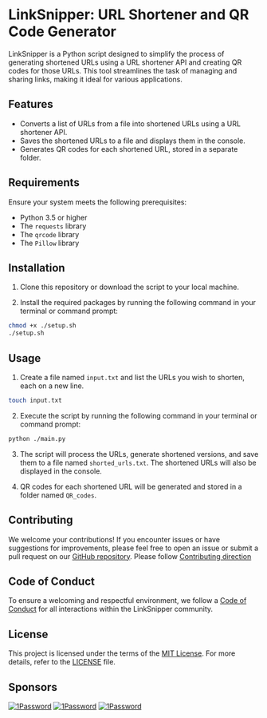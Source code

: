 # LinkSnipper: URL Shortener and QR Code Generator

LinkSnipper is a Python script designed to simplify the process of generating shortened URLs using a URL shortener API and creating QR codes for those URLs. This tool streamlines the task of managing and sharing links, making it ideal for various applications.

## Features

-   Converts a list of URLs from a file into shortened URLs using a URL shortener API.
-   Saves the shortened URLs to a file and displays them in the console.
-   Generates QR codes for each shortened URL, stored in a separate folder.

## Requirements

Ensure your system meets the following prerequisites:

-   Python 3.5 or higher
-   The `requests` library
-   The `qrcode` library
-   The `Pillow` library

## Installation

1. Clone this repository or download the script to your local machine.

2. Install the required packages by running the following command in your terminal or command prompt:

```sh
chmod +x ./setup.sh
./setup.sh
```

## Usage

1. Create a file named `input.txt` and list the URLs you wish to shorten, each on a new line.

```sh
touch input.txt
```

2. Execute the script by running the following command in your terminal or command prompt:

```sh
python ./main.py
```

3. The script will process the URLs, generate shortened versions, and save them to a file named `shorted_urls.txt`. The shortened URLs will also be displayed in the console.

4. QR codes for each shortened URL will be generated and stored in a folder named `QR_codes`.

## Contributing

We welcome your contributions! If you encounter issues or have suggestions for improvements, please feel free to open an issue or submit a pull request on our [GitHub repository](https://github.com/anhkhoakz/linksnipper). Please follow [Contributing direction](./CONTRIBUTING.md)

## Code of Conduct

To ensure a welcoming and respectful environment, we follow a [Code of Conduct](./CODE_OF_CONDUCT.md) for all interactions within the LinkSnipper community.

## License

This project is licensed under the terms of the [MIT License](./LICENSE). For more details, refer to the [LICENSE](./LICENSE) file.

## Sponsors

[![1Password](https://img.shields.io/badge/1password-white?style=for-the-badge&logo=1password&logoColor=black)](https://1password.com/)
[![1Password](https://img.shields.io/badge/tuta-white?style=for-the-badge&logo=tutanota&logoColor=black)](https://tuta.com/)
[![1Password](https://img.shields.io/badge/netlify-white?style=for-the-badge&logo=netlify&logoColor=black)](https://www.netlify.com/)
